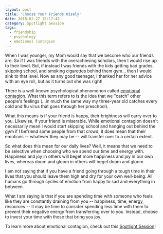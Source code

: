 ```yaml
---
layout: post
title: 'Choose Your Friends Wisely'
date: 2018-02-27 15:17:42
category: Spotlight Session
tags:
  - friendship
  - psychology
  - emotional contagion
---
```


When I was younger, my Mom would say that we become who our friends are. So if I was friends with the overachieving scholars, then I would rise up to their level. But, if instead I was friends with the kids getting bad grades, skipping school, and smoking cigarettes behind them gym... then I would sink to that level. Now as any good teenager, I thanked her for her advice with an eye roll, but as it turns out she was right!

There is a well-known psychological phenomenon called [emotional contagion](https://en.wikipedia.org/wiki/Emotional_contagion). What this term refers to is the idea that we "catch" other people's feelings (...in much the same way my three-year old catches every cold and flu virus that goes through her preschool).

What this means is if your friend is happy, their brightness will carry over to you. Likewise, if your friend is miserable. While emotional contagion doesn't necessarily mean I would start skipping school and hanging out behind the gym if I befriend some people from that crowd, it does mean that their emotions -- whatever they may be -- will transfer over to a certain extent.

So what does this mean for our daily lives? Well, it means that we need to be selective when choosing who we spend our time and energy with. Happiness and joy in others will beget more happiness and joy in our own lives, whereas doom and gloom in others will beget doom and gloom.

I am not saying that if you have a friend going through a tough time in their lives that you should leave them high and dry for your own well-being. All humans go through cycles of emotion from happy to sad and everything in between.

What I am saying is that if you are spending time with someone who feels like they are constantly draining from you -- happiness, time, energy, resources -- it may be time to consider spending less time with them to prevent their negative energy from transferring over to you. Instead, choose to invest your time with those that bring you joy.

To learn more about emotional contagion, check out this [Spotlight Session](https://www.youtube.com/watch?v=WYHL6GfWizM&t=2s)!
